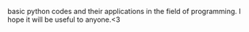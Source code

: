 basic python codes and their applications in the field of programming.
I hope it will be useful to anyone.<3
